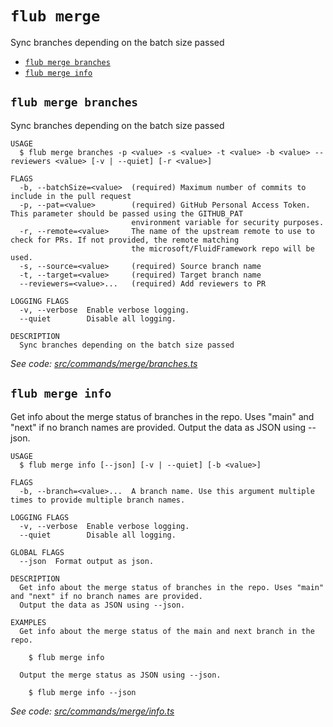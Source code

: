 `flub merge`
============

Sync branches depending on the batch size passed

* [`flub merge branches`](#flub-merge-branches)
* [`flub merge info`](#flub-merge-info)

## `flub merge branches`

Sync branches depending on the batch size passed

```
USAGE
  $ flub merge branches -p <value> -s <value> -t <value> -b <value> --reviewers <value> [-v | --quiet] [-r <value>]

FLAGS
  -b, --batchSize=<value>  (required) Maximum number of commits to include in the pull request
  -p, --pat=<value>        (required) GitHub Personal Access Token. This parameter should be passed using the GITHUB_PAT
                           environment variable for security purposes.
  -r, --remote=<value>     The name of the upstream remote to use to check for PRs. If not provided, the remote matching
                           the microsoft/FluidFramework repo will be used.
  -s, --source=<value>     (required) Source branch name
  -t, --target=<value>     (required) Target branch name
  --reviewers=<value>...   (required) Add reviewers to PR

LOGGING FLAGS
  -v, --verbose  Enable verbose logging.
  --quiet        Disable all logging.

DESCRIPTION
  Sync branches depending on the batch size passed
```

_See code: [src/commands/merge/branches.ts](https://github.com/microsoft/FluidFramework/blob/main/build-tools/packages/build-cli/src/commands/merge/branches.ts)_

## `flub merge info`

Get info about the merge status of branches in the repo. Uses "main" and "next" if no branch names are provided. Output the data as JSON using --json.

```
USAGE
  $ flub merge info [--json] [-v | --quiet] [-b <value>]

FLAGS
  -b, --branch=<value>...  A branch name. Use this argument multiple times to provide multiple branch names.

LOGGING FLAGS
  -v, --verbose  Enable verbose logging.
  --quiet        Disable all logging.

GLOBAL FLAGS
  --json  Format output as json.

DESCRIPTION
  Get info about the merge status of branches in the repo. Uses "main" and "next" if no branch names are provided.
  Output the data as JSON using --json.

EXAMPLES
  Get info about the merge status of the main and next branch in the repo.

    $ flub merge info

  Output the merge status as JSON using --json.

    $ flub merge info --json
```

_See code: [src/commands/merge/info.ts](https://github.com/microsoft/FluidFramework/blob/main/build-tools/packages/build-cli/src/commands/merge/info.ts)_
